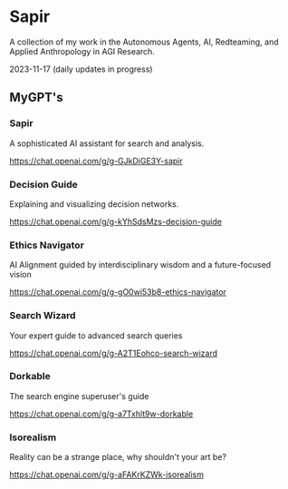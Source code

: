 # Sapir
A collection of my work in the Autonomous Agents, AI, Redteaming, and Applied Anthropology in AGI Research.

2023-11-17 (daily updates in progress)

## MyGPT's

### Sapir
A sophisticated AI assistant for search and analysis.

https://chat.openai.com/g/g-GJkDiGE3Y-sapir

### Decision Guide
Explaining and visualizing decision networks.

https://chat.openai.com/g/g-kYhSdsMzs-decision-guide

### Ethics Navigator
AI Alignment guided by interdisciplinary wisdom and a future-focused vision

https://chat.openai.com/g/g-gO0wi53b8-ethics-navigator

### Search Wizard
Your expert guide to advanced search queries

https://chat.openai.com/g/g-A2T1Eohco-search-wizard

### Dorkable
The search engine superuser's guide

https://chat.openai.com/g/g-a7Txhlt9w-dorkable

### Isorealism
Reality can be a strange place, why shouldn't your art be?

https://chat.openai.com/g/g-aFAKrKZWk-isorealism
